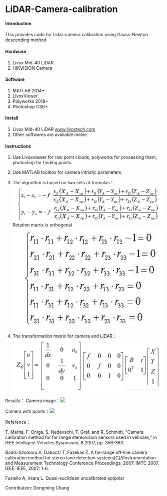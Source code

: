 # LiDAR-Camera-calibration
#### Introduction
This provides code for Lidar-camera calibration using Gauss-Newton descending method

#### Hardware
1. Livox Mid-40 LiDAR
2. HIKVISION Camera
#### Software
1. MATLAB 2014+
2. LivoxViewer
3. Polyworks 2018+
4. Photoshop CS6+

#### Install

1. Livox Mid-40 LiDAR
www.livoxtech.com
2. Other softwares are avaliable online.

#### Instructions

1. Use Livoxviewer for raw point clouds, polyworks for processing them, photoshop for finding points.
2. Use MATLAB toolbox for camera intristic parameters.
3. The algorithm is based on two sets of formulas：
![](formula1.PNG)
Rotation matrix is orthogonal
![](formula2.PNG)

4. The transformation matrix for camera and LiDAR：
![](formula3.PNG)

Results：
Camera image：![](0910afternoon.png)

Camera with points：![](0910testresult.png)

Reference：

T. Marita, F. Oniga, S. Nedevschi, T. Graf, and R. Schmidt, "Camera calibration 
method for far range stereovision sensors used in vehicles," in IEEE Intelligent 
Vehicles Sysposium, 6 2007, pp. 356-363. 

Bódis-Szomorú A, Dabóczi T, Fazekas Z. A far-range off-line camera calibration 
method for stereo lane detection systems[C]//Instrumentation and Measurement 
Technology Conference Proceedings, 2007. IMTC 2007. IEEE. IEEE, 2007: 1-6. 

Fusiello A, Irsara L. Quasi-euclidean uncalibrated epipolar 

Contribution:
Dongming Chang

